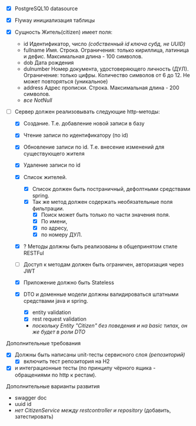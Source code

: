 
- [x] PostgreSQL10 datasource
- [x] Flyway инициализация таблицы

- [x] Сущность Житель(citizen) имеет поля:
  - id           Идентификатор, число _(собственный id ключа субд, не UUID)_
  - fullname     Имя. Строка. Ограничения: только кириллица, латиница и дефис. Максимальная длина - 100 символов.
  - dob          Дата рождения
  - dulnumber    Номер документа, удостоверяющего личность (ДУЛ). Ограничение: только цифры. Количество символов от 6 до 12. Не может повторяться (уникальное)
  - address      Адрес прописки. Строка. Максимальная длина - 200 символов.
  - _все NotNull_

- [ ] Сервер должен реализовывать следующие http-методы:
  - [x] Создание. Т.е. добавление новой записи в базу
  - [x] Чтение записи по идентификатору (по id)
  - [x] Обновление записи по id. Т.е. внесение изменений для существующего жителя
  - [x] Удаление записи по id
  
  - [x] Список жителей. 
    - [x] Список должен быть постраничный, дефолтными средствами spring. 
    - [x] Так же метод должен содержать необязательные поля фильтрации. 
      - [x] Поиск может быть только по части значения поля.
      - [x] По имени, 
      - [x] по адресу, 
      - [x] по номеру ДУЛ.      
  - [x] ? Методы должны быть реализованы в общепринятом стиле RESTFul
  - [ ] Доступ к методам должен быть ограничен, авторизация через JWT

  - [x] Приложение должно быть Stateless
  - [x] DTO и доменные модели должны валидироваться штатными средствами java и spring. 
    - [x] entity validation
    - [x] rest request validation
    - _поскольку Entity "Citizen" без поведения и на basic типах, он же будет в роли DTO_

Дополнительные требования
  - [x] Должны быть написаны unit-тесты сервисного слоя _(репозиторий)_
    - [x] включить тест репозитория на Н2
  - [x] и интеграционные тесты (по принципу чёрного ящика - обращениями по http к рестам).
  
Дополнительные варианты развития
- swagger doc
- uuid id
- _нет CitizenService между restcontroller и repository_ (добавить, затестировать)